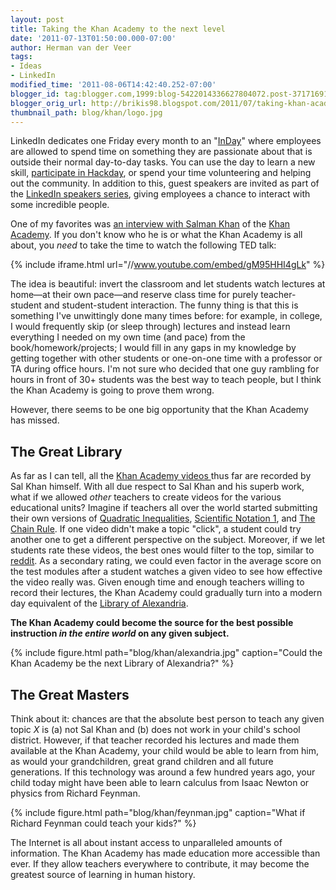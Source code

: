 ```yaml
---
layout: post
title: Taking the Khan Academy to the next level
date: '2011-07-13T01:50:00.000-07:00'
author: Herman van der Veer
tags:
- Ideas
- LinkedIn
modified_time: '2011-08-06T14:42:40.252-07:00'
blogger_id: tag:blogger.com,1999:blog-5422014336627804072.post-3717169198476888850
blogger_orig_url: http://brikis98.blogspot.com/2011/07/taking-khan-academy-to-next-level.html
thumbnail_path: blog/khan/logo.jpg
---
```


LinkedIn dedicates one Friday every month to an 
"[InDay](http://blog.linkedin.com/2011/05/24/linkedin-inday/)" where employees 
are allowed to spend time on something they are passionate about that is 
outside their normal day-to-day tasks. You can use the day to learn a new 
skill, [participate in 
Hackday](http://blog.linkedin.com/category/linkedin-hackdays/), or spend your 
time volunteering and helping out the community. In addition to this, guest 
speakers are invited as part of the [LinkedIn speakers 
series](http://www.youtube.com/playlist?p=9A25F70FCE65AAFF), giving employees 
a chance to interact with some incredible people. 

One of my favorites was [an interview with Salman 
Khan](http://blog.linkedin.com/2011/04/19/speaker-series-videos/) of the [Khan 
Academy](http://www.khanacademy.org/). If you don't know who he is or what the 
Khan Academy is all about, you *need* to take the time to watch the following 
TED talk: 

{% include iframe.html url="//www.youtube.com/embed/gM95HHI4gLk" %}

The idea is beautiful: invert the classroom and let students watch lectures at 
home&mdash;at their own pace&mdash;and reserve class time for purely teacher-student 
and student-student interaction. The funny thing is that this is something 
I've unwittingly done many times before: for example, in college, I would 
frequently skip (or sleep through) lectures and instead learn everything I 
needed on my own time (and pace) from the book/homework/projects; I would fill 
in any gaps in my knowledge by getting together with other students or 
one-on-one time with a professor or TA during office hours. I'm not sure who 
decided that one guy rambling for hours in front of 30+ students was the best 
way to teach people, but I think the Khan Academy is going to prove them 
wrong. 

However, there seems to be one big opportunity that the Khan Academy has 
missed. 

## The Great Library 

As far as I can tell, all the [Khan Academy videos 
](http://www.youtube.com/user/khanacademy)thus far are recorded by Sal Khan 
himself. With all due respect to Sal Khan and his superb work, what if we 
allowed *other* teachers to create videos for the various educational units? 
Imagine if teachers all over the world started submitting their own versions 
of [Quadratic 
Inequalities](http://www.khanacademy.org/video/quadratic-inequalities?playlist=Algebra), 
[Scientific Notation 
1](http://www.khanacademy.org/video/scientific-notation-i?playlist=Developmental%20Math), 
and [The Chain 
Rule](http://www.khanacademy.org/video/the-chain-rule?playlist=Calculus). If 
one video didn't make a topic "click", a student could try another one to get 
a different perspective on the subject. Moreover, if we let students rate 
these videos, the best ones would filter to the top, similar to 
[reddit](http://www.reddit.com/). As a secondary rating, we could even factor 
in the average score on the test modules after a student watches a given video 
to see how effective the video really was. Given enough time and enough 
teachers willing to record their lectures, the Khan Academy could gradually 
turn into a modern day equivalent of the [Library of 
Alexandria](http://en.wikipedia.org/wiki/Library_of_Alexandria). 

**The Khan Academy could become the source for the best possible instruction *in the entire world* on any given subject.** 

{% include figure.html path="blog/khan/alexandria.jpg" caption="Could the Khan Academy be the next Library of Alexandria?" %}

## The Great Masters

Think about it: chances are that the absolute best person to teach any given 
topic *X* is (a) not Sal Khan and (b) does not work in your child's school 
district. However, if that teacher recorded his lectures and made them 
available at the Khan Academy, your child would be able to learn from him, as 
would your grandchildren, great grand children and all future generations. If 
this technology was around a few hundred years ago, your child today might 
have been able to learn calculus from Isaac Newton or physics from Richard 
Feynman. 

{% include figure.html path="blog/khan/feynman.jpg" caption="What if Richard Feynman could teach your kids?" %}

The Internet is all about instant access to unparalleled 
amounts of information. The Khan Academy has made education more accessible 
than ever. If they allow teachers everywhere to contribute, it may become the 
greatest source of learning in human history. 
